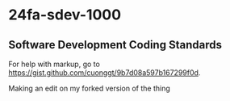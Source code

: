 # 24fa-sdev-1000
## Software Development Coding Standards

For help with markup, go to https://gist.github.com/cuonggt/9b7d08a597b167299f0d.

Making an edit on my forked version of the thing
